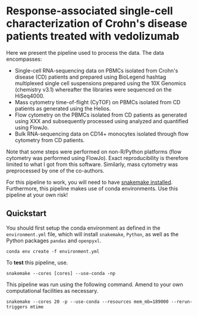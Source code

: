 # Response-associated single-cell characterization of Crohn's disease patients treated with vedolizumab 

Here we present the pipeline used to process the data. The data encompasses:
- Single-cell RNA-sequencing data on PBMCs isolated from Crohn's disease (CD) patients and prepared using BioLegend hashtag multiplexed single cell suspensions prepared using the 10X Genomics (chemistry v3.1) whereafter the libraries were sequenced on the HiSeq4000.
- Mass cytometry time-of-flight (CyTOF) on PBMCs isolated from CD patients as generated using the Helios.
- Flow cytometry on the PBMCs isolated from CD patients as generated using XXX and subsequently processed using analyzed and quantified using FlowJo. 
- Bulk RNA-sequencing data on CD14+ monocytes isolated through flow cytometry from CD patients.

Note that some steps were performed on non-R/Python platforms (flow cytometry was performed using FlowJo). Exact reproducibility is therefore limited to what I got from this software. Similarly, mass cytometry was preprocessed by one of the co-authors.

For this pipeline to work, you will need to have [snakemake installed](https://snakemake.readthedocs.io/en/stable/getting_started/installation.html). Furthermore, this pipeline makes use of conda environments. Use this pipeline at your own risk!

## Quickstart

You should first setup the conda environment as defined in the `environment.yml` file, which will install `snakemake`, `Python`, as well as the Python packages `pandas` and `openpyxl`.

```
conda env create -f environment.yml
```

To **test** this pipeline, use.

```
snakemake --cores [cores] --use-conda -np
```

This pipeline was run using the following command. Amend to your own computational facilities as necessary.

```
snakemake --cores 20 -p --use-conda --resources mem_mb=189000 --rerun-triggers mtime
```